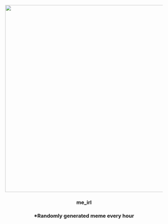 <p align="center">
        <img src="https://i.redd.it/jix7rghkbnj91.gif" width="600" height="600">
        </p>
        <h3 align="center">me_irl</h3>
        <h3 align="center">*Randomly generated meme every hour</h3>
    